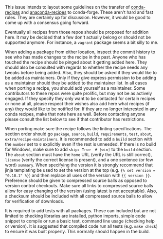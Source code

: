 This issue intends to layout some guidelines on the transfer of [conda-recipes]( https://github.com/conda/conda-recipes ) and [anaconda-recipes]( https://github.com/ContinuumIO/anaconda-recipes ) to conda-forge. These aren't hard and fast rules. They are certainly up for discussion. However, it would be good to come up with a consensus going forward.

Eventually all recipes from those repos should be proposed for addition here. It may be decided that a few don't actually belong or should not be supported anymore. For instance, a `vagrant` package seems a bit silly to me.

When adding a package from either location, inspect the commit history to see who has made changes to the recipe in the past. Anyone who has touched the recipe should be pinged about it getting added here. They should also be consulted with regards to whether the recipe needs any tweaks before being added. Also, they should be asked if they would like to be added as maintainers. Only if they give express permission to be adding as a maintainer should they be added to the maintainer list. In all cases when porting a recipe, you should add yourself as a maintainer. Some contributors to these repos were quite prolific, but may not be as actively engaged. If they specify they only want to be contacted for certain recipes or none at all, please respect their wishes also add here what recipes (if any) they would like to be notified for. If they are no longer interested in any conda recipes, make that note here as well. Before contacting anyone please consult the list below to see if that contributor has restrictions.

When porting make sure the recipe follows the linting specifications. The section order should go `package`, `source`, `build`, `requirements`, `test`, `about`, `extra/recipe-maintainers`. It is recommended to add a `build` section with the `number` set to `0` explicitly even if the rest is unneeded. If there is no build for Windows, make sure to add `skip: True  # [win]` to the `build` section. The `about` section must have the `home` URL (verify the URL is still correct), `license` (verify the correct license is present), and a one sentence (or few word) `summary`. When specifying the version it is strongly recommend that jinja templating be used to set the version at the top (e.g. `{% set version = "0.10.1" %}`) and then replace all uses of the version with `{{ version }}`. Preference should be given to compressed source balls as opposed to version control checkouts. Make sure all links to compressed source balls allow for easy changing of the version (using latest is not acceptable). Also, a checksum should be included with all compressed source balls to allow for verification of downloads.

It is required to add tests with all packages. These can included but are not limited to checking libraries are installed, python imports, simple code snippet to compile or run a basic test, command line usage (checking help or version). It is suggested that compiled code run all tests (e.g. `make check`) to ensure it was built properly. This normally should happen in the build.
